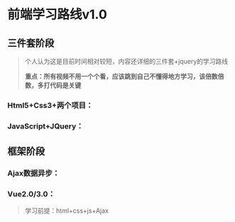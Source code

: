 # 前端学习路线v1.0

## 三件套阶段

> 个人认为这是目前时间相对较短，内容还详细的三件套+jquery的学习路线
>
> **重点：所有视频不用一个个看，应该跳到自己不懂得地方学习，该倍数倍数，多打代码是关键**

### Html5+Css3+两个项目：

[黑马女老师]: https://www.bilibili.com/video/BV1Kg411T7t9

### JavaScript+JQuery：

[黑马pink老师]: https://www.bilibili.com/video/BV1Sy4y1C7ha

## 框架阶段

### Ajax数据异步：

[黑马Ajax]: https://www.bilibili.com/video/BV1zs411h74a

### Vue2.0/3.0：

> 学习前提：html+css+js+Ajax

[黑马Vue]: https://www.bilibili.com/video/BV1zq4y1p7ga

